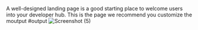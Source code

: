 A well-designed landing page is a good starting place to welcome users into your developer hub. This is the page we recommend you customize the moutput
#output
![Screenshot (5)](https://github.com/07singh/Landing-page/assets/167361538/58ac8e7c-175a-4b18-9d8d-2c74dbed55d3)

